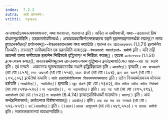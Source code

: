 ```yaml
---
index:  7.2.2
sutra:  अतो ल्रान्तस्य।
vritti:  nyasa
---
```


अन्तशब्दोऽयमस्त्यवयववचनः, यथा वस्त्रान्तः, वसनान्त इति। अस्ति च समीपवाची, यथा--उदकान्तं प्रियं प्रोथमनुव्रजेदिति। उदकसमोपमित्यर्थः। अत्रावयववाचिनोऽन्तशब्दस्य ग्रहणे इहान्तग्रहणमनर्थकं स्यात्()? तस्य ह्रुपादनस्यैतत्? प्रयोजनम्()--रेफलकारान्तस्य यथा स्यादिति। एतच्च `येन विधिस्तदन्तस्य` (1.1.71) इत्यनेनैव सिध्यति। तस्मात्? समीपवाचिन एव ग्रहणमिति मत्वाऽ‌ऽह--`रेफलकारो यावतोऽन्तौ= समीपी` इति। यदि तर्हि ल्रावन्तौ यसय समीपावत इत्यनेन निर्दिश्यते वृद्धिभाग्? न निर्दिष्टः स्यात्()। एवञ्च `अलोऽन्त्यस्य` (1.1.51) इत्यन्त्यस्य स्यात्(); अकारसमीपभूतस्य ल्रान्तस्यान्त्यस्य वृद्धिभाज इकोऽभावादित्यत आह--`अत एव स्थाने` इति। एवं मन्यते--अकारस्य श्रुतत्वादकारस्यैव स्थाने वृद्धिर्विज्ञायत इति। `अक्षारीत्()` इत्यादि। `क्षर सञ्चलने` (धा।पा।८५१), `त्सर छद्मगतौ` (धा।पा।५५४), `ज्वल दीप्तौ` (धा।पा।८०४), `ह्वल ह्रल चलने` (धा।पा।८०५,८०६) इत्येतेषां रूपाणि। `अतो हलादेर्लघोरित्यस्य विकल्पस्यायमपवादः` इति। एतेन नियमार्थतामस्य योगस्य दर्शयति। 
`न्यखोरीत्(), न्यमीलीत्()` इत्यादि। `खुर छेदने` (वा।यां।१३४२), `मील श्मील स्मील श्मील निमेषणे` (धा।पा।५१७-५२०)। `मा भवानटीत्(), मा भवानशीत्()` इति। `अट पट गतौ` (धा।पा।२९५,२९६), `अशभोजने` (धा।पा।१५२३) `न माङ्योगे` (6.4.74) इत्याट्प्रतिषेधार्थो माङ्योगः। `भवान्()` इति। अयं सन्देहनिरासार्थः; अतोऽन्यत्र विशेषाभावात्()। 
`अवभ्रीत्()` इति। `अभ्र वभ्र मभ्र चर गत्यर्थाः` (धा।पा।५५६-५५९)। `अ()आल्लीत्()` इति। `()आल()आल्ल आशुगमने` (धा।पा।५४९,५५०)। `न तावतः समीपौ` इति। भकारलकाराभ्यां व्यवधानादिति॥
